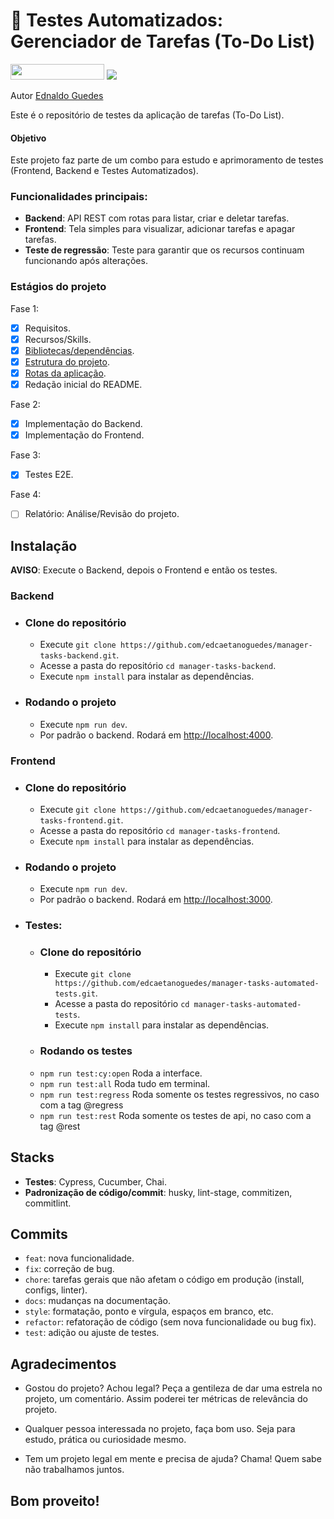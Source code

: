# 🔧 Testes Automatizados: Gerenciador de Tarefas (To-Do List)

<img src=" https://img.shields.io/badge/Status-EM_CONSTRUÇÃO-GREEN" width="150" height="25" />
<img src="https://visitor-badge.laobi.icu/badge?page_id=manager-tasks-automated-tests&" />

<div class="author">
  <p>Autor <a href="https://github.com/edcaetanoguedes">Ednaldo Guedes</a></p>
</div>

Este é o repositório de testes da aplicação de tarefas (To-Do List).

#### Objetivo

Este projeto faz parte de um combo para estudo e aprimoramento de testes (Frontend, Backend e Testes Automatizados).

### Funcionalidades principais:

- **Backend**: API REST com rotas para listar, criar e deletar tarefas.
- **Frontend**: Tela simples para visualizar, adicionar tarefas e apagar tarefas.
- **Teste de regressão**: Teste para garantir que os recursos continuam funcionando após alterações.

### Estágios do projeto

Fase 1:

- [x] Requisitos.
- [x] Recursos/Skills.
- [x] [Bibliotecas/dependências](./docs/dependencies.md).
- [x] [Estrutura do projeto](./docs/structure/project.md).
- [x] [Rotas da aplicação](./docs/structure/routes.md).
- [x] Redação inicial do README.

Fase 2:

- [x] Implementação do Backend.
- [x] Implementação do Frontend.

Fase 3:

- [x] Testes E2E.

Fase 4:

- [ ] Relatório: Análise/Revisão do projeto.

## Instalação

**AVISO**: Execute o Backend, depois o Frontend e então os testes.

### Backend

- ### Clone do repositório
  - Execute `git clone https://github.com/edcaetanoguedes/manager-tasks-backend.git`.
  - Acesse a pasta do repositório `cd manager-tasks-backend`.
  - Execute `npm install` para instalar as dependências.
- ### Rodando o projeto
  - Execute `npm run dev`.
  - Por padrão o backend. Rodará em [http://localhost:4000](http://localhost:4000).

### Frontend

- ### Clone do repositório
  - Execute `git clone https://github.com/edcaetanoguedes/manager-tasks-frontend.git`.
  - Acesse a pasta do repositório `cd manager-tasks-frontend`.
  - Execute `npm install` para instalar as dependências.
- ### Rodando o projeto

  - Execute `npm run dev`.
  - Por padrão o backend. Rodará em [http://localhost:3000](http://localhost:3000).

- ### Testes:
  - ### Clone do repositório
    - Execute `git clone https://github.com/edcaetanoguedes/manager-tasks-automated-tests.git`.
    - Acesse a pasta do repositório `cd manager-tasks-automated-tests`.
    - Execute `npm install` para instalar as dependências.
  - ### Rodando os testes
  - `npm run test:cy:open` Roda a interface.
  - `npm run test:all` Roda tudo em terminal.
  - `npm run test:regress` Roda somente os testes regressivos, no caso com a tag @regress
  - `npm run test:rest` Roda somente os testes de api, no caso com a tag @rest

## Stacks

- **Testes**: Cypress, Cucumber, Chai.
- **Padronização de código/commit**: husky, lint-stage, commitizen, commitlint.

## Commits

- `feat`: nova funcionalidade.
- `fix`: correção de bug.
- `chore`: tarefas gerais que não afetam o código em produção (install, configs, linter).
- `docs`: mudanças na documentação.
- `style`: formatação, ponto e vírgula, espaços em branco, etc.
- `refactor`: refatoração de código (sem nova funcionalidade ou bug fix).
- `test`: adição ou ajuste de testes.

## Agradecimentos

- Gostou do projeto? Achou legal? Peça a gentileza de dar uma estrela no projeto, um comentário. Assim poderei ter
  métricas de relevância do projeto.

- Qualquer pessoa interessada no projeto, faça bom uso. Seja para estudo, prática ou curiosidade mesmo.

- Tem um projeto legal em mente e precisa de ajuda? Chama! Quem sabe não trabalhamos juntos.

## Bom proveito!
